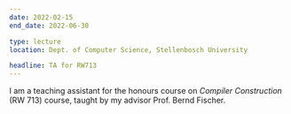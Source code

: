 ```yaml
---
date: 2022-02-15
end_date: 2022-06-30

type: lecture
location: Dept. of Computer Science, Stellenbosch University

headline: TA for RW713
---
```


I am a teaching assistant for the honours course on _Compiler Construction_ (RW 713) course,
taught by my advisor Prof. Bernd Fischer.
